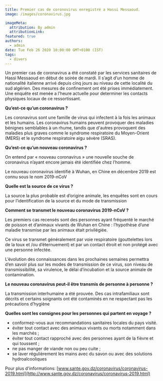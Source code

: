 ```yaml
---
title: Premier cas de coronovirus enregistré a Hassi Messaoud.
image: /images/coronavirus.jpg

imageMeta:
  attribution: By admin
  attributionLink:
featured: true
authors:
  - admin
date: Tue Feb 26 2020 10:00:00 GMT+0100 (IST)
tags:
  - divers
---
```

Un premier cas de coronavirus a été constaté par les services sanitaires de Hassi Messaoud en début de soirée de mardi. Il s’agit d’un homme de nationalité italienne arrivé depuis cinq jours au niveau de cette localité du sud algérien. Des mesures de confinement ont été prises immédiatement. Une enquête est menée a l’heure actuelle pour determiner les contacts physiques locaux de ce ressortissant.

**Qu’est-ce qu’un coronavirus ?**

Les coronavirus sont une famille de virus qui infectent à la fois les animaux et les humains. Les coronavirus humains peuvent provoquer des maladies bénignes semblables à un rhume, tandis que d'autres provoquent des maladies plus graves comme le syndrome respiratoire du Moyen-Orient (MERS) et le syndrome respiratoire aigu sévère (SRAS).

**Qu’est-ce qu’un nouveau coronavirus ?**

On entend par « nouveau coronavirus » une nouvelle souche de coronavirus n’ayant encore jamais été identifiée chez l’homme.

Le  nouveau coronavirus identifié à Wuhan, en Chine en décembre 2019 est connu sous le nom 2019-nCoV

**Quelle est la source de ce virus ?**

La source la plus probable est d’origine animale, les enquêtes sont en cours pour l’identification de la source et du mode de transmission

**Comment se transmet   le nouveau coronavirus 2019-nCoV ?**

Les premiers cas recensés sont des personnes ayant fréquenté  le marché de poisson et d’animaux vivants de Wuhan en Chine  : l’hypothèse d’une maladie transmise par les animaux était privilégiée.

Ce virus se transmet généralement par voie respiratoire  (gouttelettes  lors de la toux et /ou d’éternuement)  et par un contact étroit et non protégé avec une personne infectée.

L’évolution des connaissances dans les prochaines semaines permettra d’en savoir plus sur les modes de transmission de ce virus, son niveau de transmissibilité, sa virulence, le délai d’incubation et la source animale de contamination.

**Le nouveau coronavirus peut-il  être transmis de personne à personne ?**

La transmission interhumaine  a été prouvée. Des cas intrafamiliaux sont décrits et certains soignants ont été contaminés en ne respectant pas les précautions d’hygiène

**Quelles sont les consignes pour les personnes qui partent en voyage ?**
- conformez-vous aux recommandations sanitaires locales du pays visité.
- éviter tout contact avec des animaux vivants ou morts notamment dans les marchés ;
- éviter tout contact rapproché avec des personnes ayant de la fièvre et qui toussent ;
- ne pas manger de viande non ou peu cuite ;
- se laver régulièrement les mains avec du savon ou avec des solutions hydroalcooliques

Pour plus d'informations: [www.sante.gov.dz/coronavirus/coronavirus-2019.html](http://www.sante.gov.dz/coronavirus/coronavirus-2019.html)
